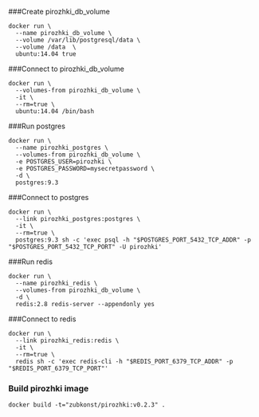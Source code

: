 ###Create pirozhki_db_volume
```
docker run \
  --name pirozhki_db_volume \
  --volume /var/lib/postgresql/data \
  --volume /data  \
  ubuntu:14.04 true
```

###Connect to pirozhki_db_volume
```
docker run \
  --volumes-from pirozhki_db_volume \
  -it \
  --rm=true \
  ubuntu:14.04 /bin/bash
```

###Run postgres
```
docker run \
  --name pirozhki_postgres \
  --volumes-from pirozhki_db_volume \
  -e POSTGRES_USER=pirozhki \
  -e POSTGRES_PASSWORD=mysecretpassword \
  -d \
  postgres:9.3
```

###Connect to postgres
```
docker run \
  --link pirozhki_postgres:postgres \
  -it \
  --rm=true \
  postgres:9.3 sh -c 'exec psql -h "$POSTGRES_PORT_5432_TCP_ADDR" -p "$POSTGRES_PORT_5432_TCP_PORT" -U pirozhki'
```

###Run redis
```
docker run \
  --name pirozhki_redis \
  --volumes-from pirozhki_db_volume \
  -d \
  redis:2.8 redis-server --appendonly yes
```


###Connect to redis
```
docker run \
  --link pirozhki_redis:redis \
  -it \
  --rm=true \
  redis sh -c 'exec redis-cli -h "$REDIS_PORT_6379_TCP_ADDR" -p "$REDIS_PORT_6379_TCP_PORT"'
```

### Build pirozhki image
```
docker build -t="zubkonst/pirozhki:v0.2.3" .
```
